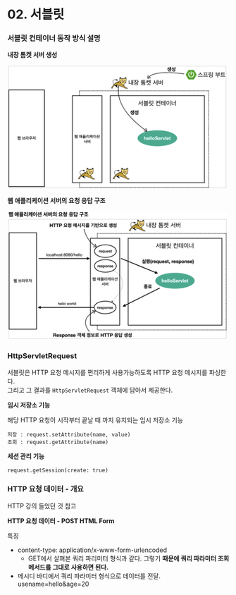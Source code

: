 # 02. 서블릿
### 서블릿 컨테이너 동작 방식 설명

**내장 톰켓 서버 생성**

<img src="/document/servlet/img/1.png" width="500px;" />

**웹 애플리케이션 서버의 요청 응답 구조**

<img src="/document/servlet/img/2.png" width="500px;" />

### HttpServletRequest

서블릿은 HTTP 요청 메시지를 편리하게 사용가능하도록 HTTP 요청 메시지를 파싱한다.<br>
그리고 그 결과를 `HttpServletRequest` 객체에 담아서 제공한다.<br>

**임시 저장소 기능**

해당 HTTP 요청이 시작부터 끝날 때 까지 유지되는 임시 저장소 기능

```
저장 : request.setAttribute(name, value)
조회 : request.getAttribute(name)
```

**세션 관리 기능**

```
request.getSession(create: true)
```

### HTTP 요청 데이터 - 개요
HTTP 강의 들었던 것 참고

**HTTP 요청 데이터 - POST HTML Form**

특징
- content-type: application/x-www-form-urlencoded
    - GET에서 살펴본 쿼리 파리미터 형식과 같다. 그렇기 **때문에 쿼리 파라미터 조회 메서드를 그대로 사용하면 된다.**
- 메시디 바디에서 쿼리 파라미터 형식으로 데이터를 전달. usename=hello&age=20
